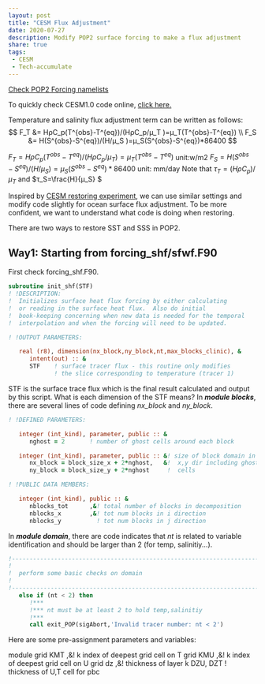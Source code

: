 ```yaml
---
layout: post
title: "CESM Flux Adjustment"
date: 2020-07-27
description: Modify POP2 surface forcing to make a flux adjustment
share: true
tags:
 - CESM
 - Tech-accumulate
---
```


[Check POP2 Forcing namelists](http://www.cesm.ucar.edu/models/cesm1.2/pop2/doc/users/node67.html)

To quickly check CESM1.0 code online, [click here.](http://www.cesm.ucar.edu/models/cesm1.2/cesm/cesmBbrowser/)

Temperature and salinity flux adjustment term can be written as follows:
$$
F_T &= HρC_p(T^{obs}-T^{eq})/(HρC_p/μ_T )=μ_T(T^{obs}-T^{eq}) \\
F_S &= H(S^{obs}-S^{eq})/(H/μ_S )=μ_S(S^{obs}-S^{eq})*86400
$$

$F_T=HρC_p(T^{obs}-T^{eq})/(HρC_p/μ_T )=μ_T(T^{obs}-T^{eq})$      unit:w/m2
$F_S=H(S^{obs}-S^{eq})/(H/μ_S )=μ_S(S^{obs}-S^{eq})*86400$      unit: mm/day
Note that $τ_T=(HρC_p)/μ_T$ and $τ_S=\frac{H}{μ_S} $

Inspired by [CESM restoring experiment](https://derekyuntao.github.io/jekyll-clean-dark/2020/07/CESM-restoring/), we can use similar settings and modify code slightly for ocean surface flux adjustment. To be more confident, we want to understand what code is doing when restoring.

There are two ways to restore SST and SSS in POP2.
## Way1: Starting from forcing_shf/sfwf.F90

First check forcing_shf.F90.
```fortran
subroutine init_shf(STF)
! !DESCRIPTION:
!  Initializes surface heat flux forcing by either calculating
!  or reading in the surface heat flux.  Also do initial
!  book-keeping concerning when new data is needed for the temporal
!  interpolation and when the forcing will need to be updated.

! !OUTPUT PARAMETERS:

   real (r8), dimension(nx_block,ny_block,nt,max_blocks_clinic), &
      intent(out) :: &
      STF    ! surface tracer flux - this routine only modifies
             ! the slice corresponding to temperature (tracer 1)
```             
STF is the surface trace flux which is the final result calculated and output by this script. What is each dimension of the STF means? 
In ***module blocks***, there are several lines of code defining *nx_block* and *ny_block*.
```fortran
! !DEFINED PARAMETERS:

   integer (int_kind), parameter, public :: &
      nghost = 2       ! number of ghost cells around each block

   integer (int_kind), parameter, public :: &! size of block domain in
      nx_block = block_size_x + 2*nghost,   &!  x,y dir including ghost
      ny_block = block_size_y + 2*nghost     !  cells 

! !PUBLIC DATA MEMBERS:

   integer (int_kind), public :: &
      nblocks_tot      ,&! total number of blocks in decomposition
      nblocks_x        ,&! tot num blocks in i direction
      nblocks_y          ! tot num blocks in j direction


```

In ***module domain***, there are code indicates that *nt* is related to variable identification and should be larger than 2 (for temp, salinitiy...).
```fortran
!----------------------------------------------------------------------
!
!  perform some basic checks on domain
!
!----------------------------------------------------------------------
   else if (nt < 2) then
      !***
      !*** nt must be at least 2 to hold temp,salinitiy
      !***
      call exit_POP(sigAbort,'Invalid tracer number: nt < 2')
```

Here are some pre-assignment parameters and variables:

module grid
KMT            ,&! k index of deepest grid cell on T grid
KMU            ,&! k index of deepest grid cell on U grid
dz                ,&! thickness of layer k
DZU, DZT               ! thickness of U,T cell for pbc

